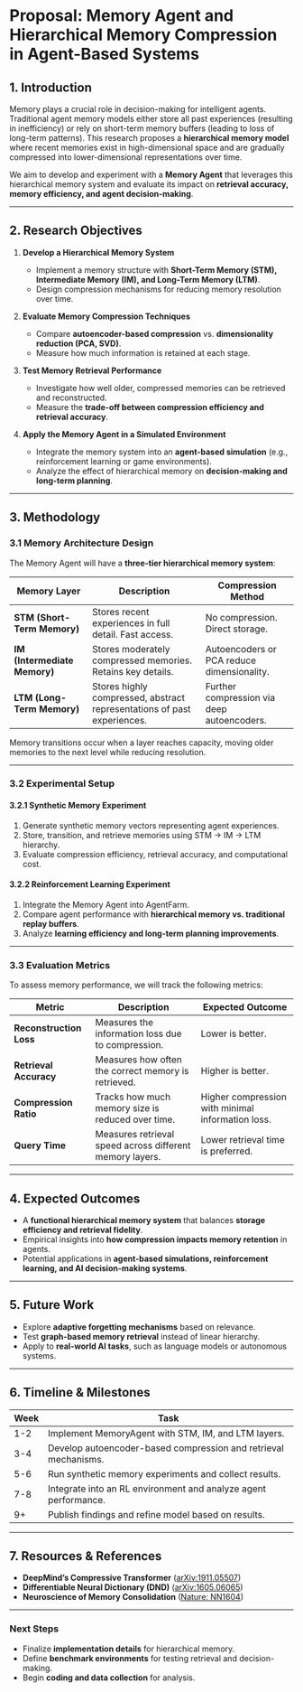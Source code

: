 # **Proposal: Memory Agent and Hierarchical Memory Compression in Agent-Based Systems**  

## **1. Introduction**  
Memory plays a crucial role in decision-making for intelligent agents. Traditional agent memory models either store all past experiences (resulting in inefficiency) or rely on short-term memory buffers (leading to loss of long-term patterns). This research proposes a **hierarchical memory model** where recent memories exist in high-dimensional space and are gradually compressed into lower-dimensional representations over time.  

We aim to develop and experiment with a **Memory Agent** that leverages this hierarchical memory system and evaluate its impact on **retrieval accuracy, memory efficiency, and agent decision-making**.  

---

## **2. Research Objectives**  

1. **Develop a Hierarchical Memory System**  
   - Implement a memory structure with **Short-Term Memory (STM), Intermediate Memory (IM), and Long-Term Memory (LTM)**.  
   - Design compression mechanisms for reducing memory resolution over time.  

2. **Evaluate Memory Compression Techniques**  
   - Compare **autoencoder-based compression** vs. **dimensionality reduction (PCA, SVD)**.  
   - Measure how much information is retained at each stage.  

3. **Test Memory Retrieval Performance**  
   - Investigate how well older, compressed memories can be retrieved and reconstructed.  
   - Measure the **trade-off between compression efficiency and retrieval accuracy**.  

4. **Apply the Memory Agent in a Simulated Environment**  
   - Integrate the memory system into an **agent-based simulation** (e.g., reinforcement learning or game environments).  
   - Analyze the effect of hierarchical memory on **decision-making and long-term planning**.  

---

## **3. Methodology**  

### **3.1 Memory Architecture Design**  
The Memory Agent will have a **three-tier hierarchical memory system**:  

| Memory Layer | Description | Compression Method |
|-------------|-------------|----------------|
| **STM (Short-Term Memory)** | Stores recent experiences in full detail. Fast access. | No compression. Direct storage. |
| **IM (Intermediate Memory)** | Stores moderately compressed memories. Retains key details. | Autoencoders or PCA reduce dimensionality. |
| **LTM (Long-Term Memory)** | Stores highly compressed, abstract representations of past experiences. | Further compression via deep autoencoders. |

Memory transitions occur when a layer reaches capacity, moving older memories to the next level while reducing resolution.  

---

### **3.2 Experimental Setup**  

#### **3.2.1 Synthetic Memory Experiment**
1. Generate synthetic memory vectors representing agent experiences.  
2. Store, transition, and retrieve memories using STM → IM → LTM hierarchy.  
3. Evaluate compression efficiency, retrieval accuracy, and computational cost.  

#### **3.2.2 Reinforcement Learning Experiment**
1. Integrate the Memory Agent into AgentFarm. 
2. Compare agent performance with **hierarchical memory vs. traditional replay buffers**.  
3. Analyze **learning efficiency and long-term planning improvements**.  

---

### **3.3 Evaluation Metrics**  
To assess memory performance, we will track the following metrics:  

| Metric | Description | Expected Outcome |
|--------|------------|------------------|
| **Reconstruction Loss** | Measures the information loss due to compression. | Lower is better. |
| **Retrieval Accuracy** | Measures how often the correct memory is retrieved. | Higher is better. |
| **Compression Ratio** | Tracks how much memory size is reduced over time. | Higher compression with minimal information loss. |
| **Query Time** | Measures retrieval speed across different memory layers. | Lower retrieval time is preferred. |

---

## **4. Expected Outcomes**  
- A **functional hierarchical memory system** that balances **storage efficiency and retrieval fidelity**.  
- Empirical insights into **how compression impacts memory retention** in agents.  
- Potential applications in **agent-based simulations, reinforcement learning, and AI decision-making systems**.  

---

## **5. Future Work**  
- Explore **adaptive forgetting mechanisms** based on relevance.  
- Test **graph-based memory retrieval** instead of linear hierarchy.  
- Apply to **real-world AI tasks**, such as language models or autonomous systems.  

---

## **6. Timeline & Milestones**  

| Week | Task |
|------|------|
| 1-2 | Implement MemoryAgent with STM, IM, and LTM layers. |
| 3-4 | Develop autoencoder-based compression and retrieval mechanisms. |
| 5-6 | Run synthetic memory experiments and collect results. |
| 7-8 | Integrate into an RL environment and analyze agent performance. |
| 9+  | Publish findings and refine model based on results. |

---

## **7. Resources & References**  
- **DeepMind’s Compressive Transformer** ([arXiv:1911.05507](https://arxiv.org/abs/1911.05507))  
- **Differentiable Neural Dictionary (DND)** ([arXiv:1605.06065](https://arxiv.org/abs/1605.06065))  
- **Neuroscience of Memory Consolidation** ([Nature: NN1604](https://www.nature.com/articles/nn1604))  

---

### **Next Steps**  
- Finalize **implementation details** for hierarchical memory.  
- Define **benchmark environments** for testing retrieval and decision-making.  
- Begin **coding and data collection** for analysis.  
